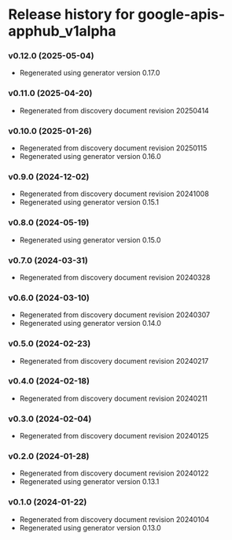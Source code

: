 # Release history for google-apis-apphub_v1alpha

### v0.12.0 (2025-05-04)

* Regenerated using generator version 0.17.0

### v0.11.0 (2025-04-20)

* Regenerated from discovery document revision 20250414

### v0.10.0 (2025-01-26)

* Regenerated from discovery document revision 20250115
* Regenerated using generator version 0.16.0

### v0.9.0 (2024-12-02)

* Regenerated from discovery document revision 20241008
* Regenerated using generator version 0.15.1

### v0.8.0 (2024-05-19)

* Regenerated using generator version 0.15.0

### v0.7.0 (2024-03-31)

* Regenerated from discovery document revision 20240328

### v0.6.0 (2024-03-10)

* Regenerated from discovery document revision 20240307
* Regenerated using generator version 0.14.0

### v0.5.0 (2024-02-23)

* Regenerated from discovery document revision 20240217

### v0.4.0 (2024-02-18)

* Regenerated from discovery document revision 20240211

### v0.3.0 (2024-02-04)

* Regenerated from discovery document revision 20240125

### v0.2.0 (2024-01-28)

* Regenerated from discovery document revision 20240122
* Regenerated using generator version 0.13.1

### v0.1.0 (2024-01-22)

* Regenerated from discovery document revision 20240104
* Regenerated using generator version 0.13.0

